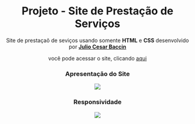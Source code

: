 <h1 align="center"> 
Projeto - Site de Prestação de Serviços
</h1>
 
 <p align="center">
 Site de prestaçaõ de seviços usando somente <strong>HTML</strong> e <strong>CSS</strong> desenvolvido por <a target="_blank" rel="external" href="https://github.com/juliobaccin/"><strong>Julio Cesar Baccin</strong></a>
 </p>

<p align="center">
 você pode acessar o site, clicando <a href="https://juliobaccin.github.io/Projeto-Site-de-vendas/">aqui</a>
</p>

<h3 align="center">
 Apresentação do Site
</h3>   

<div align="center">
<img src="https://github.com/juliobaccin/Projeto-Site-de-vendas/blob/main/apresenta%C3%A7%C3%A3o%20site.gif">
</div>

<h3 align="center">
Responsividade
</h3>

<div align="center">
<img src="https://github.com/juliobaccin/Projeto-Site-de-vendas/blob/main/responsividade.gif">
</div>

